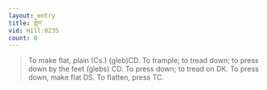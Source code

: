 ```yaml
---
layout: entry
title: གླེབ་
vid: Hill:0235
count: 0
---
```

> To make flat, plain (Cs\.) (gleb)CD\. To trample; to tread down; to press down by the feet (glebs) CD\. To press down; to tread on DK\. To press down, make flat DS\. To flatten, press TC\.


